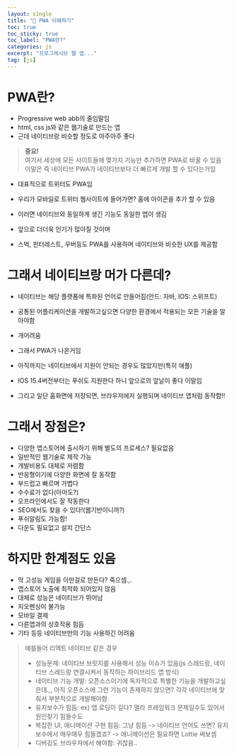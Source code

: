 ```yaml
---
layout: single
title: "📝 PWA 이해하기"
toc: true
toc_sticky: true
toc_label: "PWA란?"
categories: js
excerpt: "프로그레시브 웹 앱..."
tag: [js]
---
```


# PWA란?

- Progressive web abb의 줄임말임
- html, css js와 같은 웹기술로 만드는 앱
- 근데 네이티브랑 비슷할 정도로 아주아주 좋다

> **중요!** <br>
> 여기서 세상에 모든 사이트들에 몇가지 기능만 추가하면 PWA로 바꿀 수 있음
> <br> 이말은 즉 네이티브 PWA가 네이티브보다 더 빠르게 개발 할 수 있다는거임

- 대표적으로 트위터도 PWA임
- 우리가 모바일로 트위터 웹사이트에 들어가면? 홈에 아이콘을 추가 할 수 있음
- 이러면 네이티브와 동일하게 생긴 기능도 동일한 앱이 생김

- 앞으로 더더욱 인기가 많아질 것이며
- 스벅, 핀터레스트, 우버등도 PWA를 사용하며 네이티브와 비슷한 UX를 제공함

# 그래서 네이티브랑 머가 다른데?

- 네이티브는 해당 플랫폼에 특화된 언어로 만들어짐(안드: 자바, IOS: 스위프트)
- 공통된 어플리케이션을 개발하고싶으면 다양한 환경에서 적용되는 모든 기술을 알아야함
- 개어려움

- 그래서 PWA가 나온거임
- 아직까지는 네이티브에서 지원이 안되는 경우도 많았지만(특히 애플)
- IOS 15.4버전부터는 푸쉬도 지원한다 하니 앞으로의 앞날이 좋다 이말임
- 그리고 일단 홈화면에 저장되면, 브라우저에저 실행되며 네이티브 앱처럼 동작함!!

# 그래서 장점은?

- 다양한 앱스토어에 출시하기 위해 별도의 프로세스? 필요없음
- 일반적인 웹기술로 제작 가능
- 개발비용도 대체로 저렴함
- 반응형이기에 다양한 화면에 잘 동작함
- 부드럽고 빠르며 가볍다
- 수수료가 없다(아마도?)
- 오프라인에서도 잘 작동한다
- SEO에서도 찾을 수 있다!(웹기반이니까?)
- 푸쉬알림도 가능함!
- 다운도 필요없고 설치 간단스

# 하지만 한계점도 있음

- 막 고성능 게임을 이딴걸로 만든다? 죽으셈.,.
- 앱스토어 노출에 최적화 되어있지 않음
- 대체로 성능은 네이티브가 뛰어남
- 지오펜싱이 불가능
- 모바일 결제
- 다른앱과의 상호작용 힘듬
- 기타 등등 네이티브만의 기능 사용하긴 어려움

> 예를들어 리엑트 네이티브 같은 경우
>
> - 성능문제: 네이티브 브릿지를 사용해서 성능 이슈가 있음(js 스레드랑, 네이티브 스레드랑 연결시켜서 동작하는 하이브리드 앱 방식)
> - 네이티브 기능 개발: 오픈소스이기에 독자적으로 특별한 기능을 개발하고싶은데.,, 아직 오픈소스에 그런 기능이 존재하지 않으면? 각각 네이티브에 맞춰서 부분적으로 개발해야함
> - 유지보수가 힘듬: ex) 앱 로딩이 길다? 멀라 프레임워크 문제일수도 있어서 원인찾기 힘들수도
> - 복잡한 UI, 애니메이션 구현 힘듬: 그냥 힘듬 -> 네이티브 언어도 쓰면? 유지보수에서 매우매우 힘들겠죠? -> 애니메이션은 필요하면 Lottie 써보셈
> - 디버깅도 브라우져에서 해야함: 귀찮음..
